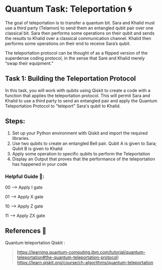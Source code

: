 # Quantum Task: Teleportation 🌀 
The goal of teleportation is to transfer a quantum bit. Sara and Khalid must use a third party (Telamon) to send them an entangled qubit pair over one classical bit. Sara then performs some operations on their qubit and sends the results to Khalid over a classical communication channel. Khalid then performs some operations on their end to receive Sara’s qubit.

The teleportation protocol can be thought of as a flipped version of the superdense coding protocol, in the sense that Sare and Khalid merely “swap their equipment.”



## Task 1: Building the Teleportation Protocol
In this task, you will work with qubits using Qiskit to create a code with a function that applies the teleportation protocol. This will permit Sara and Khalid to use a third party to send an entangled pair and apply the Quantum Teleportation Protocol to "teleport" Sara's qubit to Khalid.

## Steps:
1. Set up your Python environment with Qiskit and import the required libraries.
2. Use two qubits to create an entangled Bell pair. Qubit A is given to Sara; Qubit B is given to Khalid
3. Apply some operation to specific qubits to perform the Teleportation
4. Display an Output that proves that the performance of the teleportation has happened in your code

### Helpful Guide 📑:

00 --> Apply I gate

01 --> Apply X gate

10 --> Apply Z gate

11 --> Apply ZX gate

   
## References 🔗 
Quantum teleportation Qiskit : 
> https://learning.quantum-computing.ibm.com/tutorial/quantum-teleportation#the-quantum-teleportation-protocol)
> https://learn.qiskit.org/course/ch-algorithms/quantum-teleportation
